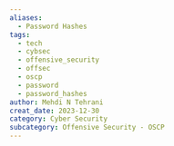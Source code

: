 ```yaml
---
aliases:
  - Password Hashes
tags:
  - tech
  - cybsec
  - offensive_security
  - offsec
  - oscp
  - password
  - password_hashes
author: Mehdi N Tehrani
creat_date: 2023-12-30
category: Cyber Security
subcategory: Offensive Security - OSCP
---
```



